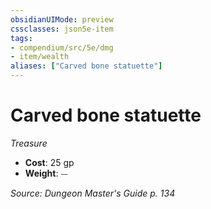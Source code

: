 ```yaml
---
obsidianUIMode: preview
cssclasses: json5e-item
tags:
- compendium/src/5e/dmg
- item/wealth
aliases: ["Carved bone statuette"]
---
```

# Carved bone statuette
*Treasure*  

- **Cost**: 25 gp
- **Weight**: ⏤

*Source: Dungeon Master's Guide p. 134*
